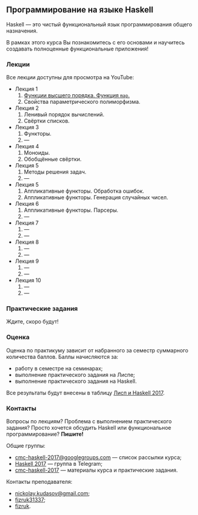 <link rel="stylesheet" href="//maxcdn.bootstrapcdn.com/font-awesome/4.7.0/css/font-awesome.min.css">

## Программирование на языке Haskell

Haskell — это чистый функциональный язык программирования общего назначения.

В рамках этого курса Вы познакомитесь с его основами и научитесь создавать полноценные функциональные приложения!

### Лекции

Все лекции доступны для просмотра на YouTube:

- Лекция 1
    1. [<i class="fa fa-lg fa-youtube-play"></i> Функции высшего порядка. Функция `map`.](https://cmc-haskell-2017.github.io)
    2. <i class="fa fa-lg fa-lock"></i> Свойства параметрического полиморфизма.
- Лекция 2
    1. <i class="fa fa-lg fa-lock"></i> Ленивый порядок вычислений.
    2. <i class="fa fa-lg fa-lock"></i> Свёртки списков.
- Лекция 3
    1. <i class="fa fa-lg fa-lock"></i> Функторы.
    2. <i class="fa fa-lg fa-lock"></i> —
- Лекция 4
    1. <i class="fa fa-lg fa-lock"></i> Моноиды.
    2. <i class="fa fa-lg fa-lock"></i> Обобщённые свёртки.
- Лекция 5
    1. <i class="fa fa-lg fa-lock"></i> Методы решения задач.
    2. <i class="fa fa-lg fa-lock"></i> —
- Лекция 5
    1. <i class="fa fa-lg fa-lock"></i> Аппликативные функторы. Обработка ошибок.
    2. <i class="fa fa-lg fa-lock"></i> Аппликативные функторы. Генерация случайных чисел.
- Лекция 6
    1. <i class="fa fa-lg fa-lock"></i> Аппликативные функторы. Парсеры.
    2. <i class="fa fa-lg fa-lock"></i> —
- Лекция 7
    1. <i class="fa fa-lg fa-lock"></i> —
    2. <i class="fa fa-lg fa-lock"></i> —
- Лекция 8
    1. <i class="fa fa-lg fa-lock"></i> —
    2. <i class="fa fa-lg fa-lock"></i> —
- Лекция 9
    1. <i class="fa fa-lg fa-lock"></i> —
    2. <i class="fa fa-lg fa-lock"></i> —
- Лекция 10
    1. <i class="fa fa-lg fa-lock"></i> —
    2. <i class="fa fa-lg fa-lock"></i> —

### Практические задания

Ждите, скоро будут!

### Оценка

Оценка по практикуму зависит от набранного за семестр суммарного количества баллов.
Баллы начисляются за:

- работу в семестре на семинарах;
- выполнение практического задания на Лиспе;
- выполнение практического задания на Haskell.

Все результаты будут внесены в таблицу
[<i class="fa fa-lg fa-table"></i> Лисп и Haskell 2017](https://docs.google.com/spreadsheets/d/1uvXnqGwpSHLpRe5zZwvSFipsWZkbvU9HE3U6E-vTjH4/edit?usp=sharing).

### Контакты

Вопросы по лекциям?
Проблема с выполнением практического задания?
Просто хочется обсудить Haskell или функциональное программирование?
**Пишите!**

Общие группы:

- [<i class="fa fa-lg fa-envelope"></i> cmc-haskell-2017@googlegroups.com](https://groups.google.com/d/forum/cmc-haskell-2017) — список рассылки курса;
- [<i class="fa fa-lg fa-telegram"></i> Haskell 2017](https://t.me/joinchat/AAAAAAz6vbLO35c7VmG7pQ) — группа в Telegram;
- [<i class="fa fa-lg fa-github"></i> cmc-haskell-2017](https://github.com/cmc-haskell-2017) — материалы курса и практические задания.

Контакты преподавателя:

- [<i class="fa fa-lg fa-envelope"></i> nickolay.kudasov@gmail.com](mailto:nickolay.kudasov@gmail.com);
- [<i class="fa fa-lg fa-telegram"></i> fizruk31337](http://t.me/fizruk31337);
- [<i class="fa fa-lg fa-github"></i> fizruk](https://github.com/fizruk).
